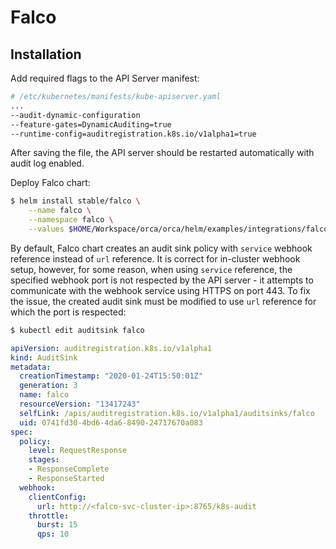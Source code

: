 # Falco

## Installation

Add required flags to the API Server manifest:

```bash
# /etc/kubernetes/manifests/kube-apiserver.yaml
...
--audit-dynamic-configuration
--feature-gates=DynamicAuditing=true
--runtime-config=auditregistration.k8s.io/v1alpha1=true
```

After saving the file, the API server should be restarted automatically with audit log enabled.

Deploy Falco chart:

```bash
$ helm install stable/falco \
    --name falco \
    --namespace falco \
    --values $HOME/Workspace/orca/orca/helm/examples/integrations/falco/orca-values.yaml
```

By default, Falco chart creates an audit sink policy with `service` webhook reference instead of `url` reference. It is correct for in-cluster webhook setup, however, for some reason, when using `service` reference, the specified webhook port is not respected by the API server - it attempts to communicate with the webhook service using HTTPS on port 443. To fix the issue, the created audit sink must be modified to use `url` reference for which the port is respected:

```bash
$ kubectl edit auditsink falco
```

```yaml
apiVersion: auditregistration.k8s.io/v1alpha1
kind: AuditSink
metadata:
  creationTimestamp: "2020-01-24T15:50:01Z"
  generation: 3
  name: falco
  resourceVersion: "13417243"
  selfLink: /apis/auditregistration.k8s.io/v1alpha1/auditsinks/falco
  uid: 0741fd30-4bd6-4da6-8490-24717670a083
spec:
  policy:
    level: RequestResponse
    stages:
    - ResponseComplete
    - ResponseStarted
  webhook:
    clientConfig:
      url: http://<falco-svc-cluster-ip>:8765/k8s-audit
    throttle:
      burst: 15
      qps: 10
```
